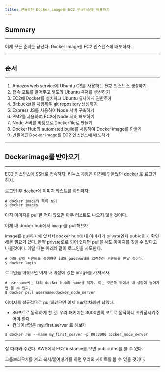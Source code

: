 ```yaml
---
title: 만들어진 Docker image를 EC2 인스턴스에 배포하기
---
```


## Summary
---------------------
 이제 모든 준비는 끝났다. Docker image를 EC2 인스턴스에 배포하자.

---------------------

## 순서
---------------------
1. Amazon web service에 Ubuntu OS를 사용하는 EC2 인스턴스 생성하기
1. 접속 포트를 열어주고 별도의 Ubuntu 유저를 생성하기
1. EC2에 Docker를 설치하고 Ubuntu 유저에게 권한주기
1. Bitbucket을 사용하여 git repository 생성하기
1. Express JS를 사용하여 Node 서버 구축하기
1. PM2를 사용하여 EC2에 Node 서버 배포하기
1. Node 서버를 바탕으로 Dockerfile로 만들기
1. Docker Hub의 automated build를 사용하여 Docker image를 만들기
1. 만들어진 Docker image를 EC2 인스턴스에 배포하기

---------------------

## Docker image를 받아오기
---------------------
 EC2 인스턴스에 SSH로 접속하자. 리눅스 계정은 이전에 만들었던 docker 로 로그인하자.

 로그인 후 docker에 이미지 리스트를 확인하자.

 ```
 # docker image의 목록 보기
 $ docker images
 ```

 아직 이미지를 pull한 적이 없으면 아무 리스트도 나오지 않을 것이다.

 이제 내 docker hub에서 image를 pull해보자

 image를 pull하기에 앞서서 docker hub에 내 이미지가 private인지 public인지 확인해볼 필요가 있다. 
 만약 private으로 되어 있다면 pull을 해도 이미지를 찾을 수 없다고 나올것이다.
 이럴 때는 아래와 같이 로그인을 시도한다.

 ```
 # 이와 같이 커맨드를 실행하면 id와 password를 입력하는 커맨드를 만날 것이다.
 $ docker login
 ```

 로그인을 마쳤으면 이제 내 계정에 있는 image를 가져오자.

 ```
 # username에는 나의 docker hub의 name을 적자. 이는 오른쪽 위에서 내 설정에 들어가면 볼 수 있다.
 $ docker pull username:docker_node_server
 ```

 이미지를 성공적으로 pull하였으면 이제 run할 차례만 남았다.

 - 80포트로 동작하게 할 것. 우리 패키지는 3000번의 포트로 동작하니 포워딩시켜주어야 한다.
 - 컨테이너명은 my\_first\_server 로 해보자

 ```
 $ docker run --name my_first_server -p 80:3000 docker_node_server
 ```

 ---------------------
 잘 따라와 주었다. AWS에서 EC2 instance를 보면 public dns를 볼 수 있다.

 크롬브라우져를 켜고 복사/붙여넣기를 하면 우리의 사이트를 볼 수 있을 것이다.
 

---------------------